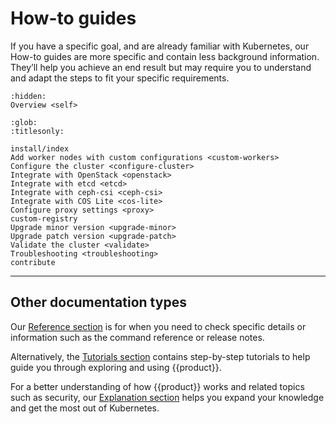 # How-to guides

If you have a specific goal, and are already familiar with Kubernetes, our
How-to guides are more specific and contain less background information.
They’ll help you achieve an end result but may require you to understand and
adapt the steps to fit your specific requirements.

```{toctree}
:hidden:
Overview <self>
```

```{toctree}
:glob:
:titlesonly:

install/index
Add worker nodes with custom configurations <custom-workers>
Configure the cluster <configure-cluster>
Integrate with OpenStack <openstack>
Integrate with etcd <etcd>
Integrate with ceph-csi <ceph-csi>
Integrate with COS Lite <cos-lite>
Configure proxy settings <proxy>
custom-registry
Upgrade minor version <upgrade-minor>
Upgrade patch version <upgrade-patch>
Validate the cluster <validate>
Troubleshooting <troubleshooting>
contribute
```

---

## Other documentation types

Our [Reference section] is for when you need to check specific details or
information such as the command reference or release notes.

Alternatively, the [Tutorials section] contains step-by-step tutorials to help
guide you through exploring and using {{product}}.

For a better understanding of how {{product}} works and related topics
such as security, our [Explanation section] helps you expand your knowledge
and get the most out of Kubernetes.

<!--LINKS -->
[Tutorials section]: ../tutorial/index
[Explanation section]: ../explanation/index
[Reference section]: ../reference/index
